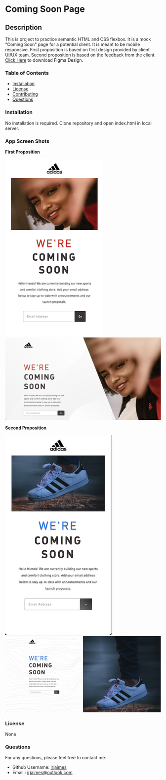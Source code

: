# Coming Soon Page

## Description

This is project to practice semantic HTML and CSS flexbox.
It is a mock "Coming Soon" page for a potential client.
It is meant to be mobile responsive.
First proposition is based on first design provided by client UI/UX team.
Second proposition is based on the feedback from the client.
[Click Here](https://assets.codepen.io/6060109/COMING-SOON.fig) to download Figma Design.

### Table of Contents

- [Installation](#installation)
- [License](#license)
- [Contributing](#contributing)
- [Questions](#questions)

### Installation

No installation is required.
Clone repository and open index.html in local server.

### App Screen Shots

**First Proposition**

![mobile](/assets/mobile-prop1.png)
![desktop](/assets/desktop-prop1.png)

**Second Proposition**

![mobile](./assets/mobile-prop2.png)
![desktop](/assets/desktop-prop2.png)

### License

None

<!-- ![badge](https://img.shields.io/badge/license-MIT-green) -->

### Questions

For any questions, please feel free to contact me.

- Github Username: [irjaimes](https://github.com/irjaimes/Coming-Soon-Page)
- Email : irjaimes@outlook.com
